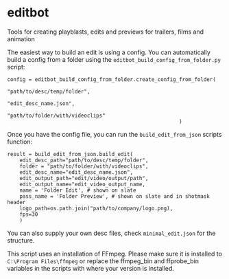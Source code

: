 # editbot
Tools for creating playblasts, edits and previews for trailers, films and animation

The easiest way to build an edit is using a config. You can automatically build a config from a folder using the `editbot_build_config_from_folder.py` script:

```
config = editbot_build_config_from_folder.create_config_from_folder(
                                                        "path/to/desc/temp/folder", 
                                                        "edit_desc_name.json", 
                                                        "path/to/folder/with/videoclips"
                                                        )
```

Once you have the config file, you can run the `build_edit_from_json` scripts function:
```
result = build_edit_from_json.build_edit( 
    edit_desc_path="path/to/desc/temp/folder",
    folder = "path/to/folder/with/videoclips",
    edit_desc_name="edit_desc_name.json", 
    edit_output_path="edit/video/output/path", 
    edit_output_name="edit_video_output_name,
    name = 'Folder Edit', # shown on slate
    pass_name = 'Folder Preview', # shown on slate and in shotmask header
    logo_path=os.path.join("path/to/company/logo.png),
    fps=30
    )
```

You can also supply your own desc files, check `minimal_edit.json` for the structure.

This script uses an installation of FFmpeg. Please make sure it is installed to `C:\Program Files\ffmpeg` or replace the ffmpeg_bin and ffprobe_bin variables in the scripts with where your version is installed.
